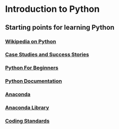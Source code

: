 # Introduction to Python
## Starting points for learning Python
### [Wikipedia on Python](https://en.wikipedia.org/wiki/Python_(programming_language))

### [Case Studies and Success Stories](https://brochure.getpython.info/media/releases/psf-python-brochure-vol.-i-final-download.pdf/view)

### [Python For Beginners](https://www.python.org/about/gettingstarted/)

### [Python Documentation](https://docs.python.org/3/)

### [Anaconda](https://www.anaconda.com/products/distribution)

### [Anaconda Library](https://www.anaconda.com/library) 

### [Coding Standards](https://docs.ckan.org/en/ckan-2.1.5/python-coding-standards.html)
